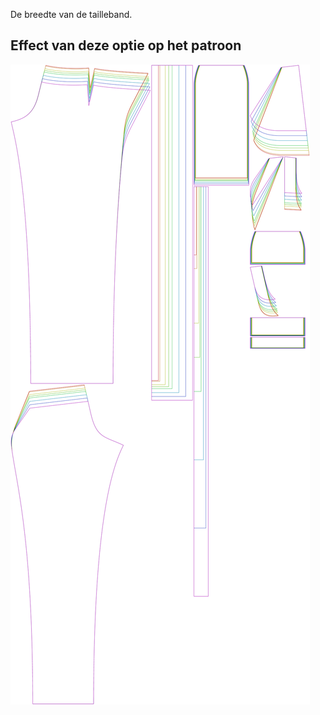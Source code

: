 ---
---
De breedte van de tailleband.


## Effect van deze optie op het patroon
![Deze afbeelding toont het effect van deze optie door meerdere varianten die een andere waarde hebben voor deze optie te vervangen](charlie_waistbandwidth_sample.svg "Effect van deze optie op het patroon")